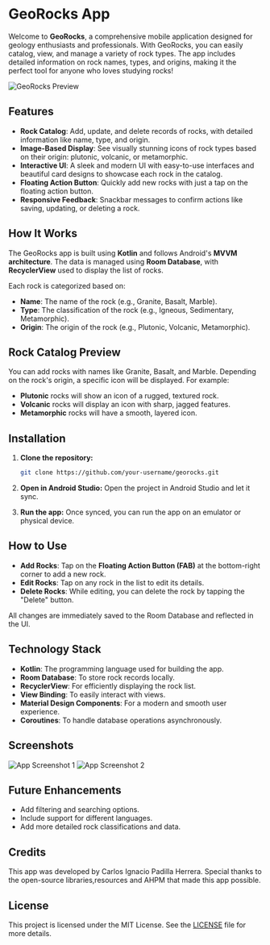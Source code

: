 # GeoRocks App

Welcome to **GeoRocks**, a comprehensive mobile application designed for geology enthusiasts and professionals. With GeoRocks, you can easily catalog, view, and manage a variety of rock types. The app includes detailed information on rock names, types, and origins, making it the perfect tool for anyone who loves studying rocks!

![GeoRocks Preview](video_app.gif)

## Features

- **Rock Catalog**: Add, update, and delete records of rocks, with detailed information like name, type, and origin.
- **Image-Based Display**: See visually stunning icons of rock types based on their origin: plutonic, volcanic, or metamorphic.
- **Interactive UI**: A sleek and modern UI with easy-to-use interfaces and beautiful card designs to showcase each rock in the catalog.
- **Floating Action Button**: Quickly add new rocks with just a tap on the floating action button.
- **Responsive Feedback**: Snackbar messages to confirm actions like saving, updating, or deleting a rock.

## How It Works

The GeoRocks app is built using **Kotlin** and follows Android's **MVVM architecture**. The data is managed using **Room Database**, with **RecyclerView** used to display the list of rocks. 

Each rock is categorized based on:
- **Name**: The name of the rock (e.g., Granite, Basalt, Marble).
- **Type**: The classification of the rock (e.g., Igneous, Sedimentary, Metamorphic).
- **Origin**: The origin of the rock (e.g., Plutonic, Volcanic, Metamorphic).

## Rock Catalog Preview

You can add rocks with names like Granite, Basalt, and Marble. Depending on the rock's origin, a specific icon will be displayed. For example:
- **Plutonic** rocks will show an icon of a rugged, textured rock.
- **Volcanic** rocks will display an icon with sharp, jagged features.
- **Metamorphic** rocks will have a smooth, layered icon.

## Installation

1. **Clone the repository:**
   ```bash
   git clone https://github.com/your-username/georocks.git
   ```

2. **Open in Android Studio:**
   Open the project in Android Studio and let it sync.

3. **Run the app:**
   Once synced, you can run the app on an emulator or physical device.

## How to Use

- **Add Rocks**: Tap on the **Floating Action Button (FAB)** at the bottom-right corner to add a new rock.
- **Edit Rocks**: Tap on any rock in the list to edit its details.
- **Delete Rocks**: While editing, you can delete the rock by tapping the "Delete" button.
  
All changes are immediately saved to the Room Database and reflected in the UI.

## Technology Stack

- **Kotlin**: The programming language used for building the app.
- **Room Database**: To store rock records locally.
- **RecyclerView**: For efficiently displaying the rock list.
- **View Binding**: To easily interact with views.
- **Material Design Components**: For a modern and smooth user experience.
- **Coroutines**: To handle database operations asynchronously.

## Screenshots

![App Screenshot 1](screenshots/01screen.png)
![App Screenshot 2](screenshots/02screen.png)

## Future Enhancements

- Add filtering and searching options.
- Include support for different languages.
- Add more detailed rock classifications and data.

## Credits

This app was developed by Carlos Ignacio Padilla Herrera. Special thanks to the open-source libraries,resources and AHPM that made this app possible.

## License

This project is licensed under the MIT License. See the [LICENSE](LICENSE) file for more details.
```
